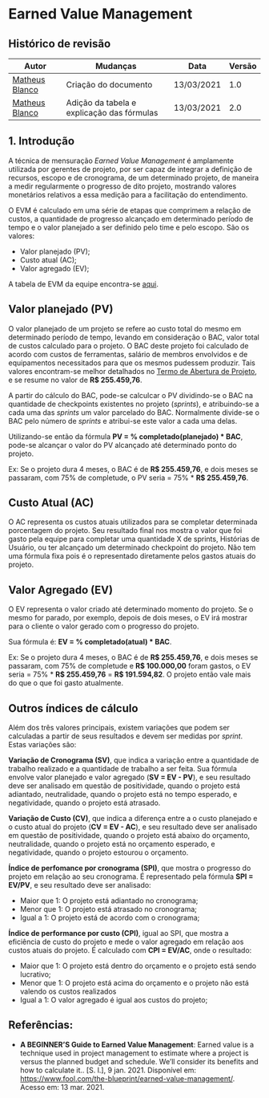 # Earned Value Management

## Histórico de revisão
|Autor|Mudanças|Data|Versão|
|--|--|--|--|
|[Matheus Blanco](https://github.com/MatheusBlanco)|Criação do documento|13/03/2021|1.0|
|[Matheus Blanco](https://github.com/MatheusBlanco)|Adição da tabela e explicação das fórmulas|13/03/2021|2.0|

## 1. Introdução

A técnica de mensuração _Earned Value Management_ é amplamente utilizada por gerentes de projeto, por ser capaz de integrar a definição de recursos, escopo e de cronograma, de um determinado projeto, de maneira a medir regularmente o progresso de dito projeto, mostrando valores monetários relativos a essa medição para a facilitação do entendimento.

O EVM é calculado em uma série de etapas que comprimem a relação de custos, a quantidade de progresso alcançado em determinado período de tempo e o valor planejado a ser definido pelo time e pelo escopo. São os valores:

- Valor planejado (PV);
- Custo atual (AC);
- Valor agregado (EV);

A tabela de EVM da equipe encontra-se [aqui](https://docs.google.com/spreadsheets/d/1dIPz4ku9tcfeAwUH-QSNfKg3fyFHK_nozA9CRUzxwNs/edit?usp=sharing).

## Valor planejado (PV)

O valor planejado de um projeto se refere ao custo total do mesmo em determinado período de tempo, levando em consideração o BAC, valor total de custos calculado para o projeto. O BAC deste projeto foi calculado de acordo com custos de ferramentas, salário de membros envolvidos e de equipamentos necessitados para que os mesmos pudessem produzir. Tais valores encontram-se melhor detalhados no [Termo de Abertura de Projeto](./tap.md), e se resume no valor de __R$ 255.459,76__.

A partir do cálculo do BAC, pode-se calculcar o PV dividindo-se o BAC na quantidade de checkpoints existentes no projeto (_sprints_), e atribuindo-se a cada uma das _sprints_ um valor parcelado do BAC. Normalmente divide-se o BAC pelo número de _sprints_ e atribui-se este valor a cada uma delas.

Utilizando-se então da fórmula __PV = % completado(planejado) * BAC__, pode-se alcançar o valor do PV alcançado até determinado ponto do projeto.

Ex: Se o projeto dura 4 meses, o BAC é de __R$ 255.459,76__, e dois meses se passaram, com 75% de completude, o PV seria = 75% * __R$ 255.459,76__.

## Custo Atual (AC)

O AC representa os custos atuais utilizados para se completar determinada porcentagem do projeto. Seu resultado final nos mostra o valor que foi gasto pela equipe para completar uma quantidade X de sprints, Histórias de Usuário, ou ter alcançado um determinado checkpoint do projeto. Não tem uma fórmula fixa pois é o representado diretamente pelos gastos atuais do projeto.

## Valor Agregado (EV)

O EV representa o valor criado até determinado momento do projeto. Se o mesmo for parado, por exemplo, depois de dois meses, o EV irá mostrar para o cliente o valor gerado com o progresso do projeto.

Sua fórmula é: __EV = % completado(atual) * BAC__.

Ex: Se o projeto dura 4 meses, o BAC é de __R$ 255.459,76__, e dois meses se passaram, com 75% de completude e __R$ 100.000,00__ foram gastos, o EV seria = 75% * __R$ 255.459,76__ = __R$ 191.594,82__. O projeto então vale mais do que o que foi gasto atualmente.

## Outros índices de cálculo

Além dos três valores principais, existem variações que podem ser calculadas a partir de seus resultados e devem ser medidas por _sprint_. Estas variações são:

**Variação de Cronograma (SV)**, que indica a variação entre a quantidade de trabalho realizado e a quantidade de trabalho a ser feita. Sua fórmula envolve valor planejado e valor agregado (__SV = EV - PV__), e seu resultado deve ser analisado em questão de positividade, quando o projeto está adiantado, neutralidade, quando o projeto está no tempo esperado, e negatividade, quando o projeto está atrasado.

**Variação de Custo (CV)**, que indica a diferença entre a o custo planejado e o custo atual do projeto (__CV = EV - AC__), e seu resultado deve ser analisado em questão de positividade, quando o projeto está abaixo do orçamento, neutralidade, quando o projeto está no orçamento esperado, e negatividade, quando o projeto estourou o orçamento.

**Índice de perfomance por cronograma (SPI)**, que mostra o progresso do projeto em relação ao seu cronograma. É representado pela fórmula __SPI = EV/PV__, e seu resultado deve ser analisado:

- Maior que 1: O projeto está adiantado no cronograma;
- Menor que 1: O projeto está atrasado no cronograma;
- Igual a 1: O projeto está de acordo com o cronograma;

**Índice de performance por custo (CPI)**, igual ao SPI, que mostra a eficiência de custo do projeto e mede o valor agregado em relação aos custos atuais do projeto. É calculado com __CPI = EV/AC__, onde o resultado:

- Maior que 1: O projeto está dentro do orçamento e o projeto está sendo lucrativo;
- Menor que 1: O projeto está acima do orçamento e o projeto não está valendo os custos realizados
- Igual a 1: O valor agregado é igual aos custos do projeto;


## Referências:

- __A BEGINNER’S Guide to Earned Value Management__: Earned value is a technique used in project management to estimate where a project is versus the planned budget and schedule. We’ll consider its benefits and how to calculate it.. [S. l.], 9 jan. 2021. Disponível em: https://www.fool.com/the-blueprint/earned-value-management/. Acesso em: 13 mar. 2021.